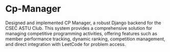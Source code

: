 # Cp-Manager
Designed and implemented CP Manager, a robust Django backend for the CSEC ASTU Club. This system provides a comprehensive solution for managing competitive programming activities, offering features such as member performance tracking, dynamic ranking, competition management, and direct integration with LeetCode for problem access.

